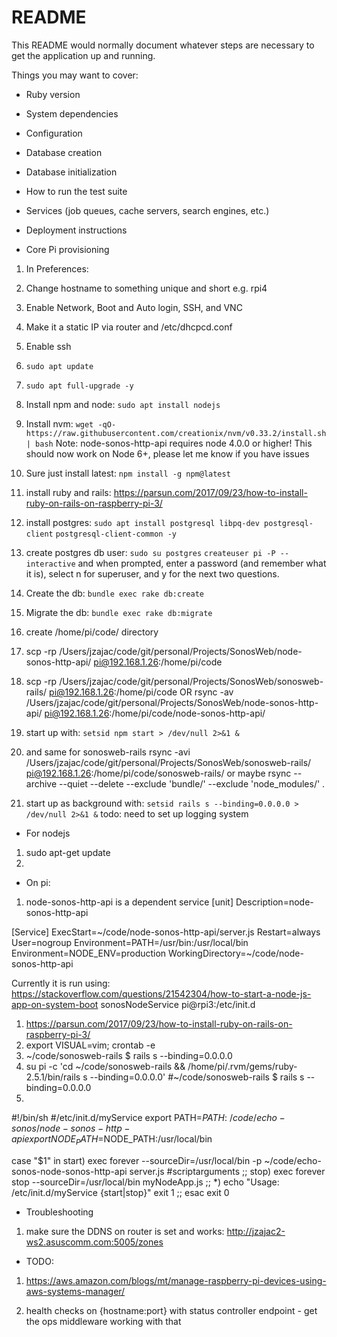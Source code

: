 # README

This README would normally document whatever steps are necessary to get the
application up and running.

Things you may want to cover:

* Ruby version

* System dependencies

* Configuration

* Database creation

* Database initialization

* How to run the test suite

* Services (job queues, cache servers, search engines, etc.)

* Deployment instructions
- Core Pi provisioning
1. In Preferences:
1. Change hostname to something unique and short e.g. rpi4
1. Enable Network, Boot and Auto login, SSH, and VNC
1. Make it a static IP via router and /etc/dhcpcd.conf
1. Enable ssh
1. `sudo apt update`
1. `sudo apt full-upgrade -y`
1. Install npm and node: `sudo apt install nodejs`
1. Install nvm: `wget -qO- https://raw.githubusercontent.com/creationix/nvm/v0.33.2/install.sh | bash`
   Note: node-sonos-http-api requires node 4.0.0 or higher! This should now work on Node 6+, please let me know if you have issues
1. Sure just install latest: `npm install -g npm@latest`
1. install ruby and rails: https://parsun.com/2017/09/23/how-to-install-ruby-on-rails-on-raspberry-pi-3/
1. install postgres: `sudo apt install postgresql libpq-dev postgresql-client`
`postgresql-client-common -y`
1. create postgres db user: `sudo su postgres`
`createuser pi -P --interactive` and when prompted, enter a password (and remember what it is), select n for superuser, and y for the next two questions.
1. Create the db: `bundle exec rake db:create`
1. Migrate the db: `bundle exec rake db:migrate` 
1. create /home/pi/code/<appname> directory
1. scp -rp /Users/jzajac/code/git/personal/Projects/SonosWeb/node-sonos-http-api/  pi@192.168.1.26:/home/pi/code
1. scp -rp /Users/jzajac/code/git/personal/Projects/SonosWeb/sonosweb-rails/ pi@192.168.1.26:/home/pi/code
OR
rsync -av /Users/jzajac/code/git/personal/Projects/SonosWeb/node-sonos-http-api/ pi@192.168.1.26:/home/pi/code/node-sonos-http-api/
1. start up with: `setsid npm start > /dev/null 2>&1 &`



1. and same for sonosweb-rails
rsync -avi /Users/jzajac/code/git/personal/Projects/SonosWeb/sonosweb-rails/ pi@192.168.1.26:/home/pi/code/sonosweb-rails/
or maybe
rsync --archive --quiet --delete --exclude 'bundle/' --exclude 'node_modules/' .
1. start up as background with: `setsid rails s --binding=0.0.0.0 > /dev/null 2>&1 &` 
todo: need to set up logging system

- For nodejs
1. sudo apt-get update
1. 
- On pi:
1. node-sonos-http-api is a dependent service
[unit]
Description=node-sonos-http-api

[Service]
ExecStart=~/code/node-sonos-http-api/server.js
Restart=always
User=nogroup
Environment=PATH=/usr/bin:/usr/local/bin
Environment=NODE_ENV=production
WorkingDirectory=~/code/node-sonos-http-api


Currently it is run using:
https://stackoverflow.com/questions/21542304/how-to-start-a-node-js-app-on-system-boot
sonosNodeService
pi@rpi3:/etc/init.d 
1. https://parsun.com/2017/09/23/how-to-install-ruby-on-rails-on-raspberry-pi-3/
1. export VISUAL=vim; crontab -e
1. ~/code/sonosweb-rails $ rails s --binding=0.0.0.0
1. su pi -c 'cd ~/code/sonosweb-rails && /home/pi/.rvm/gems/ruby-2.5.1/bin/rails s --binding=0.0.0.0'
#~/code/sonosweb-rails $ rails s --binding=0.0.0.0
1. 
#!/bin/sh
#/etc/init.d/myService
export PATH=$PATH:~/code/echo-sonos/node-sonos-http-api
export NODE_PATH=$NODE_PATH:/usr/local/bin

case "$1" in
start)
exec forever --sourceDir=/usr/local/bin -p ~/code/echo-sonos-node-sonos-http-api server.js #scriptarguments
;;
stop)
exec forever stop --sourceDir=/usr/local/bin myNodeApp.js
;;
*)
echo "Usage: /etc/init.d/myService {start|stop}"
exit 1
;;
esac
exit 0

* Troubleshooting
1. make sure the DDNS on router is set and works: http://jzajac2-ws2.asuscomm.com:5005/zones


* TODO:
1. https://aws.amazon.com/blogs/mt/manage-raspberry-pi-devices-using-aws-systems-manager/

1. health checks on {hostname:port} with status controller endpoint - get the ops middleware working with that